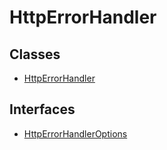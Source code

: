# HttpErrorHandler

## Classes

- [HttpErrorHandler](classes/HttpErrorHandler.md)

## Interfaces

- [HttpErrorHandlerOptions](interfaces/HttpErrorHandlerOptions.md)
